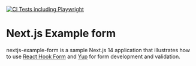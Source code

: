 [![CI Tests including Playwright](https://github.com/cammoore/nextjs-example-form/actions/workflows/playwright.yml/badge.svg)](https://github.com/cammoore/nextjs-example-form/actions/workflows/playwright.yml)

# Next.js Example form

nextjs-example-form is a sample Next.js 14 application that illustrates how to use [React Hook Form](https://www.react-hook-form.com/) and [Yup](https://www.npmjs.com/package/yup) for form development and validation.
